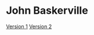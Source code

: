 # John Baskerville

[Version 1](https://katiedonnelly1.github.io/baskerville1/baskerville1.html)
[Version 2](https://katiedonnelly1.github.io/baskerville1/baskerville1copy2.html)
